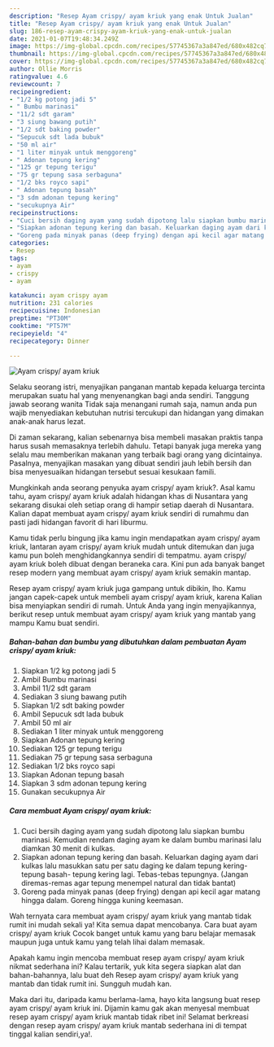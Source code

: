 ```yaml
---
description: "Resep Ayam crispy/ ayam kriuk yang enak Untuk Jualan"
title: "Resep Ayam crispy/ ayam kriuk yang enak Untuk Jualan"
slug: 186-resep-ayam-crispy-ayam-kriuk-yang-enak-untuk-jualan
date: 2021-01-07T19:48:34.249Z
image: https://img-global.cpcdn.com/recipes/57745367a3a847ed/680x482cq70/ayam-crispy-ayam-kriuk-foto-resep-utama.jpg
thumbnail: https://img-global.cpcdn.com/recipes/57745367a3a847ed/680x482cq70/ayam-crispy-ayam-kriuk-foto-resep-utama.jpg
cover: https://img-global.cpcdn.com/recipes/57745367a3a847ed/680x482cq70/ayam-crispy-ayam-kriuk-foto-resep-utama.jpg
author: Ollie Morris
ratingvalue: 4.6
reviewcount: 7
recipeingredient:
- "1/2 kg potong jadi 5"
- " Bumbu marinasi"
- "11/2 sdt garam"
- "3 siung bawang putih"
- "1/2 sdt baking powder"
- "Sepucuk sdt lada bubuk"
- "50 ml air"
- "1 liter minyak untuk menggoreng"
- " Adonan tepung kering"
- "125 gr tepung terigu"
- "75 gr tepung sasa serbaguna"
- "1/2 bks royco sapi"
- " Adonan tepung basah"
- "3 sdm adonan tepung kering"
- "secukupnya Air"
recipeinstructions:
- "Cuci bersih daging ayam yang sudah dipotong lalu siapkan bumbu marinasi. Kemudian rendam daging ayam ke dalam bumbu marinasi lalu diamkan 30 menit di kulkas."
- "Siapkan adonan tepung kering dan basah. Keluarkan daging ayam dari kulkas lalu masukkan satu per satu daging ke dalam tepung kering-tepung basah- tepung kering lagi. Tebas-tebas tepungnya. (Jangan diremas-remas agar tepung menempel natural dan tidak bantat)"
- "Goreng pada minyak panas (deep frying) dengan api kecil agar matang hingga dalam. Goreng hingga kuning keemasan."
categories:
- Resep
tags:
- ayam
- crispy
- ayam

katakunci: ayam crispy ayam 
nutrition: 231 calories
recipecuisine: Indonesian
preptime: "PT30M"
cooktime: "PT57M"
recipeyield: "4"
recipecategory: Dinner

---
```



![Ayam crispy/ ayam kriuk](https://img-global.cpcdn.com/recipes/57745367a3a847ed/680x482cq70/ayam-crispy-ayam-kriuk-foto-resep-utama.jpg)

Selaku seorang istri, menyajikan panganan mantab kepada keluarga tercinta merupakan suatu hal yang menyenangkan bagi anda sendiri. Tanggung jawab seorang  wanita Tidak saja menangani rumah saja, namun anda pun wajib menyediakan kebutuhan nutrisi tercukupi dan hidangan yang dimakan anak-anak harus lezat.

Di zaman  sekarang, kalian sebenarnya bisa membeli masakan praktis tanpa harus susah memasaknya terlebih dahulu. Tetapi banyak juga mereka yang selalu mau memberikan makanan yang terbaik bagi orang yang dicintainya. Pasalnya, menyajikan masakan yang dibuat sendiri jauh lebih bersih dan bisa menyesuaikan hidangan tersebut sesuai kesukaan famili. 



Mungkinkah anda seorang penyuka ayam crispy/ ayam kriuk?. Asal kamu tahu, ayam crispy/ ayam kriuk adalah hidangan khas di Nusantara yang sekarang disukai oleh setiap orang di hampir setiap daerah di Nusantara. Kalian dapat membuat ayam crispy/ ayam kriuk sendiri di rumahmu dan pasti jadi hidangan favorit di hari liburmu.

Kamu tidak perlu bingung jika kamu ingin mendapatkan ayam crispy/ ayam kriuk, lantaran ayam crispy/ ayam kriuk mudah untuk ditemukan dan juga kamu pun boleh menghidangkannya sendiri di tempatmu. ayam crispy/ ayam kriuk boleh dibuat dengan beraneka cara. Kini pun ada banyak banget resep modern yang membuat ayam crispy/ ayam kriuk semakin mantap.

Resep ayam crispy/ ayam kriuk juga gampang untuk dibikin, lho. Kamu jangan capek-capek untuk membeli ayam crispy/ ayam kriuk, karena Kalian bisa menyiapkan sendiri di rumah. Untuk Anda yang ingin menyajikannya, berikut resep untuk membuat ayam crispy/ ayam kriuk yang mantab yang mampu Kamu buat sendiri.

<!--inarticleads1-->

##### Bahan-bahan dan bumbu yang dibutuhkan dalam pembuatan Ayam crispy/ ayam kriuk:

1. Siapkan 1/2 kg potong jadi 5
1. Ambil  Bumbu marinasi
1. Ambil 11/2 sdt garam
1. Sediakan 3 siung bawang putih
1. Siapkan 1/2 sdt baking powder
1. Ambil Sepucuk sdt lada bubuk
1. Ambil 50 ml air
1. Sediakan 1 liter minyak untuk menggoreng
1. Siapkan  Adonan tepung kering
1. Sediakan 125 gr tepung terigu
1. Sediakan 75 gr tepung sasa serbaguna
1. Sediakan 1/2 bks royco sapi
1. Siapkan  Adonan tepung basah
1. Siapkan 3 sdm adonan tepung kering
1. Gunakan secukupnya Air




<!--inarticleads2-->

##### Cara membuat Ayam crispy/ ayam kriuk:

1. Cuci bersih daging ayam yang sudah dipotong lalu siapkan bumbu marinasi. Kemudian rendam daging ayam ke dalam bumbu marinasi lalu diamkan 30 menit di kulkas.
1. Siapkan adonan tepung kering dan basah. Keluarkan daging ayam dari kulkas lalu masukkan satu per satu daging ke dalam tepung kering-tepung basah- tepung kering lagi. Tebas-tebas tepungnya. (Jangan diremas-remas agar tepung menempel natural dan tidak bantat)
1. Goreng pada minyak panas (deep frying) dengan api kecil agar matang hingga dalam. Goreng hingga kuning keemasan.




Wah ternyata cara membuat ayam crispy/ ayam kriuk yang mantab tidak rumit ini mudah sekali ya! Kita semua dapat mencobanya. Cara buat ayam crispy/ ayam kriuk Cocok banget untuk kamu yang baru belajar memasak maupun juga untuk kamu yang telah lihai dalam memasak.

Apakah kamu ingin mencoba membuat resep ayam crispy/ ayam kriuk nikmat sederhana ini? Kalau tertarik, yuk kita segera siapkan alat dan bahan-bahannya, lalu buat deh Resep ayam crispy/ ayam kriuk yang mantab dan tidak rumit ini. Sungguh mudah kan. 

Maka dari itu, daripada kamu berlama-lama, hayo kita langsung buat resep ayam crispy/ ayam kriuk ini. Dijamin kamu gak akan menyesal membuat resep ayam crispy/ ayam kriuk mantab tidak ribet ini! Selamat berkreasi dengan resep ayam crispy/ ayam kriuk mantab sederhana ini di tempat tinggal kalian sendiri,ya!.

